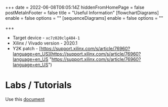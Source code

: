 +++
date = 2022-06-08T06:05:14Z
hiddenFromHomePage = false
postMetaInFooter = false
title = "Useful Information"
[flowchartDiagrams]
enable = false
options = ""
[sequenceDiagrams]
enable = false
options = ""

+++
* Target device - `xc7z020clg484-1`
* Xilinx / Vivado version - 2020.1
* Y2K patch - [https://support.xilinx.com/s/article/76960?language=en_US](https://support.xilinx.com/s/article/76960?language=en_US "https://support.xilinx.com/s/article/76960?language=en_US")

# Labs / Tutorials

Use this [document](https://github.com/featherbear/UNSW-COMP4601/blob/master/ug871-vivado-high-level-synthesis-tutorial.pdf)